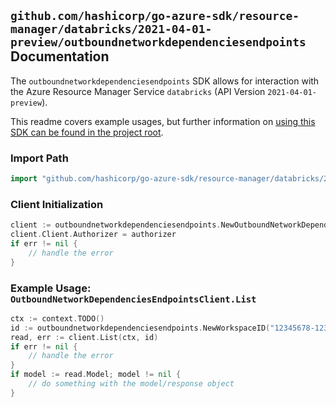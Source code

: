 
## `github.com/hashicorp/go-azure-sdk/resource-manager/databricks/2021-04-01-preview/outboundnetworkdependenciesendpoints` Documentation

The `outboundnetworkdependenciesendpoints` SDK allows for interaction with the Azure Resource Manager Service `databricks` (API Version `2021-04-01-preview`).

This readme covers example usages, but further information on [using this SDK can be found in the project root](https://github.com/hashicorp/go-azure-sdk/tree/main/docs).

### Import Path

```go
import "github.com/hashicorp/go-azure-sdk/resource-manager/databricks/2021-04-01-preview/outboundnetworkdependenciesendpoints"
```


### Client Initialization

```go
client := outboundnetworkdependenciesendpoints.NewOutboundNetworkDependenciesEndpointsClientWithBaseURI("https://management.azure.com")
client.Client.Authorizer = authorizer
if err != nil {
	// handle the error
}
```


### Example Usage: `OutboundNetworkDependenciesEndpointsClient.List`

```go
ctx := context.TODO()
id := outboundnetworkdependenciesendpoints.NewWorkspaceID("12345678-1234-9876-4563-123456789012", "example-resource-group", "workspaceValue")
read, err := client.List(ctx, id)
if err != nil {
	// handle the error
}
if model := read.Model; model != nil {
	// do something with the model/response object
}
```
